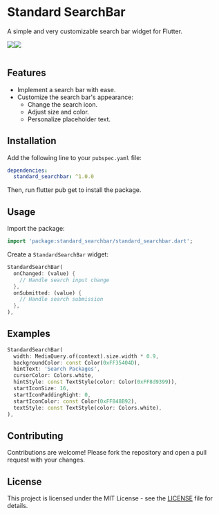 # Standard SearchBar

A simple and very customizable search bar widget for Flutter.

<table>
  <tr><img src="https://raw.githubusercontent.com/ManelRosPuig/StandardSearchBar/main/images/StandardSearchBarExample1.gif"></tr>
  <tr><img src="https://raw.githubusercontent.com/ManelRosPuig/StandardSearchBar/main/images/2.png"></tr>
</table>

## Features

- Implement a search bar with ease.
- Customize the search bar's appearance:
  - Change the search icon.
  - Adjust size and color.
  - Personalize placeholder text.

## Installation

Add the following line to your `pubspec.yaml` file:

```yaml
dependencies:
  standard_searchbar: ^1.0.0
```

Then, run flutter pub get to install the package.

## Usage

Import the package:

```dart
import 'package:standard_searchbar/standard_searchbar.dart';
```

Create a `StandardSearchBar` widget:

```dart
StandardSearchBar(
  onChanged: (value) {
    // Handle search input change
  },
  onSubmitted: (value) {
    // Handle search submission
  },
),
```

## Examples

```dart
StandardSearchBar(
  width: MediaQuery.of(context).size.width * 0.9,
  backgroundColor: const Color(0xFF35404D),
  hintText: 'Search Packages',
  cursorColor: Colors.white,
  hintStyle: const TextStyle(color: Color(0xFF8d9399)),
  startIconSize: 16,
  startIconPaddingRight: 0,
  startIconColor: const Color(0xFF848B92),
  textStyle: const TextStyle(color: Colors.white),
),
```

## Contributing

Contributions are welcome! Please fork the repository and open a pull request with your changes.

## License

This project is licensed under the MIT License - see the [LICENSE](LICENSE) file for details.
